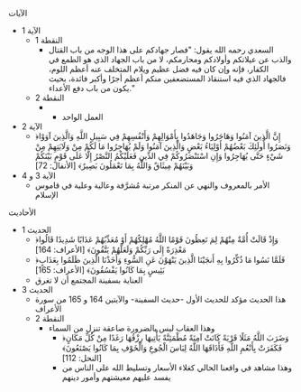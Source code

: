 الآيات
- الآية 1
	- النقطة 1
		- السعدي رحمه الله يقول: "فصار جهادكم على هذا الوجه من باب القتال والذب عن عيلاتكم وأولادكم ومحارمكم، لا من باب الجهاد الذي هو الطمع في الكفار، فإنه وإن كان فيه فضل عظيم ويلام المتخلف عنه أعظم اللوم، فالجهاد الذي فيه استنقاذ المستضعفين منكم أعظم أجرًا وأكبر فائدة، بحيث يكون من باب دفع الأعداء."
	- النقطة 2
		- * العمل الواحد
- الآية 2
	- ﴿إِنَّ الَّذِينَ آمَنُوا وَهَاجَرُوا وَجَاهَدُوا بِأَمْوَالِهِمْ وَأَنْفُسِهِمْ فِي سَبِيلِ اللَّهِ وَالَّذِينَ آوَوْا وَنَصَرُوا أُولَئِكَ بَعْضُهُمْ أَوْلِيَاءُ بَعْضٍ وَالَّذِينَ آمَنُوا وَلَمْ يُهَاجِرُوا مَا لَكُمْ مِنْ وَلَايَتِهِمْ مِنْ شَيْءٍ حَتَّى يُهَاجِرُوا وَإِنِ اسْتَنْصَرُوكُمْ فِي الدِّينِ فَعَلَيْكُمُ النَّصْرُ إِلَّا عَلَى قَوْمٍ بَيْنَكُمْ وَبَيْنَهُمْ مِيثَاقٌ وَاللَّهُ بِمَا تَعْمَلُونَ بَصِيرٌ﴾ [الأنفال: 72]
- الآية 3 و 4
	- الأمر بالمعروف والنهي عن المنكر مرتبة مُشرَّفة وعالية وعلية في قاموس الإسلام

الأحاديث
- الحديث 1
	- ﴿وَإِذْ قَالَتْ أُمَّةٌ مِنْهُمْ لِمَ تَعِظُونَ قَوْمًا اللَّهُ مُهْلِكُهُمْ أَوْ مُعَذِّبُهُمْ عَذَابًا شَدِيدًا قَالُوا مَعْذِرَةً إِلَى رَبِّكُمْ وَلَعَلَّهُمْ يَتَّقُونَ﴾ [الأعراف: 164]
	- ﴿فَلَمَّا نَسُوا مَا ذُكِّرُوا بِهِ أَنجَيْنَا الَّذِينَ يَنْهَوْنَ عَنِ السُّوءِ وَأَخَذْنَا الَّذِينَ ظَلَمُوا بِعَذَابٍ بَئِيسٍ بِمَا كَانُوا يَفْسُقُونَ﴾ [الأعراف: 165]
	- العناية بسفينة المجتمع أن لا تغرق
- الحديث 3
	- هذا الحديث مؤكد للحديث الأول -حديث السفينة- والآيتين 164 و 165 من سورة الأعراف
	- النقطة 2
		- وهذا العقاب ليس بالضرورة صاعقة تنزل من السماء
			- ﴿وَضَرَبَ اللَّهُ مَثَلًا قَرْيَةً كَانَتْ آمِنَةً مُطْمَئِنَّةً يَأْتِيهَا رِزْقُهَا رَغَدًا مِنْ كُلِّ مَكَانٍ فَكَفَرَتْ بِأَنْعُمِ اللَّهِ فَأَذَاقَهَا اللَّهُ لِبَاسَ الْجُوعِ وَالْخَوْفِ بِمَا كَانُوا يَصْنَعُونَ﴾ [النحل: 112]
			- وهذا مشاهد في واقعنا الحالي كغلاء الأسعار وتسليط الله على الناس من يفسد عليهم معيشتهم وأمور دينهم